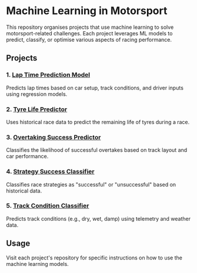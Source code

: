 # Machine Learning in Motorsport

This repository organises projects that use machine learning to solve motorsport-related challenges. Each project leverages ML models to predict, classify, or optimise various aspects of racing performance.

## Projects

### 1. [Lap Time Prediction Model](https://github.com/RacingFormula/Lap-Time-Prediction-Model)
Predicts lap times based on car setup, track conditions, and driver inputs using regression models.

### 2. [Tyre Life Predictor](https://github.com/RacingFormula/Tyre-Life-Predictor)
Uses historical race data to predict the remaining life of tyres during a race.

### 3. [Overtaking Success Predictor](https://github.com/RacingFormula/Overtaking-Success-Predictor)
Classifies the likelihood of successful overtakes based on track layout and car performance.

### 4. [Strategy Success Classifier](https://github.com/RacingFormula/Strategy-Success-Classifier)
Classifies race strategies as "successful" or "unsuccessful" based on historical data.

### 5. [Track Condition Classifier](https://github.com/RacingFormula/Track-Condition-Classifier)
Predicts track conditions (e.g., dry, wet, damp) using telemetry and weather data.

## Usage

Visit each project's repository for specific instructions on how to use the machine learning models.
